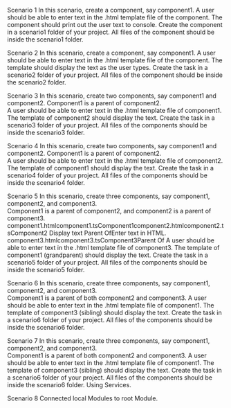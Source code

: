 Scenario 1
In this scenario, create a component, say component1. A user should be able to enter text in the .html template file of the component.
The component should print out the user text to console. Create the component in a scenario1 folder of your project. 
All files of the component should be inside the scenario1 folder.

Scenario 2
In this scenario, create a component, say component1. A user should be able to enter text in the .html template file of the component. 
The template should display the text as the user types. Create the task in a scenario2 folder of your project. 
All files of the component should be inside the scenario2 folder. 

Scenario 3
In this scenario, create two components, say component1 and component2.  Component1 is a parent of component2.  
A user should be able to enter text in the .html template file of component1. 
The template of component2 should display the text. Create the task in a scenario3 folder of your project. 
All files of the components should be inside the scenario3 folder. 

Scenario 4
In this scenario, create two components, say component1 and component2.  Component1 is a parent of component2.  
A user should be able to enter text in the .html template file of component2. 
The template of component1 should display the text. Create the task in a scenario4 folder of your project. 
All files of the components should be inside the scenario4 folder. 

Scenario 5 
In this scenario, create three components, say component1, component2, and component3.  
Component1 is a parent of component2, and component2 is a parent of component3.  
component1.htmlcomponent1.tsComponent1component2.htmlcomponent2.tsComponent2 Display text Parent OfEnter text in HTML. 
component3.htmlcomponent3.tsComponent3Parent Of A user should be able to enter text in the .html template file of component3. 
The template of component1 (grandparent) should display the text. Create the task in a scenario5 folder of your project. 
All files of the components should be inside the scenario5 folder.

Scenario 6
In this scenario, create three components, say component1, component2, and component3.  
Component1 is a parent of both component2 and component3.  A user should be able to enter text in the .html template file of component1. 
The template of component3 (sibling) should display the text. Create the task in a scenario6 folder of your project. 
All files of the components should be inside the scenario6 folder.

Scenario 7
In this scenario, create three components, say component1, component2, and component3.  
Component1 is a parent of both component2 and component3.  A user should be able to enter text in the .html template file of component1. 
The template of component3 (sibling) should display the text. Create the task in a scenario6 folder of your project. 
All files of the components should be inside the scenario6 folder. Using Services.

Scenario 8
Connected local Modules to root Module.




